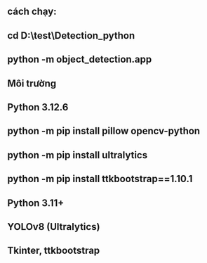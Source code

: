 ## cách chạy: 
## cd D:\test\Detection_python
## python -m object_detection.app


##

## Môi trường
## Python 3.12.6
## python -m pip install pillow opencv-python 
## python -m pip install ultralytics
## python -m pip install ttkbootstrap==1.10.1
## Python 3.11+  
## YOLOv8 (Ultralytics)  
## Tkinter, ttkbootstrap